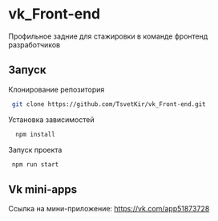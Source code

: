 # vk_Front-end

Профильное задние для стажировки в команде фронтенд разработчиков

## Запуск 

Клонирование репозитория

```sh
 git clone https://github.com/TsvetKir/vk_Front-end.git
```

Установка зависимостей 

```sh
  npm install
```

Запуск проекта

```sh
 npm run start
```

## Vk mini-apps

Ссылка на мини-приложение: https://vk.com/app51873728

